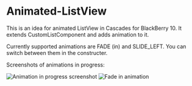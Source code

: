 # Animated-ListView

This is an idea for animated ListView in Cascades for BlackBerry 10. It extends CustomListComponent and adds animation to it. 

Currently supported animations are FADE (in) and SLIDE_LEFT. You can switch between them in the constructer.

Screenshots of animations in progress:

![Animation in progress screenshot](http://i.imgur.com/doBGlGpm.png) ![Fade in animation](http://i.imgur.com/MZAE917m.png)
